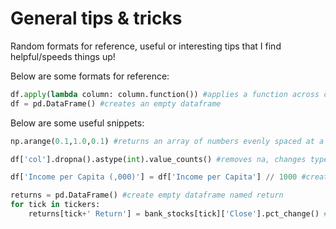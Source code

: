 # General tips & tricks

Random formats for reference, useful or interesting tips that I find helpful/speeds things up!

Below are some formats for reference:

```python
df.apply(lambda column: column.function()) #applies a function across columns
df = pd.DataFrame() #creates an empty dataframe
```

Below are some useful snippets:

```python
np.arange(0.1,1.0,0.1) #returns an array of numbers evenly spaced at a distance of 0.1, from 0.1 to 1.0

df['col'].dropna().astype(int).value_counts() #removes na, changes type from float to integers, and returns the counts.

df['Income per Capita (,000)'] = df['Income per Capita'] // 1000 #creates a new column in thousands

```

```python
returns = pd.DataFrame() #create empty dataframe named return
for tick in tickers:
    returns[tick+' Return'] = bank_stocks[tick]['Close'].pct_change() #creates new column, with the percentage change in Close

```